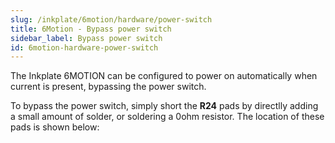 ```yaml
---
slug: /inkplate/6motion/hardware/power-switch
title: 6Motion - Bypass power switch
sidebar_label: Bypass power switch
id: 6motion-hardware-power-switch
---
```


The Inkplate 6MOTION can be configured to power on automatically when current is present, bypassing the power switch.

To bypass the power switch, simply short the **R24** pads by directlly adding a small amount of solder, or soldering a 0ohm resistor. The location of these pads is shown below:

<CenteredImage src="/img/inkplate_6_motion/inkplate_6_motion_pwr_sw_bypass.jpg" alt="Power switch location on Inkplate 6 motion" caption="R24 connection highlighted" />  

